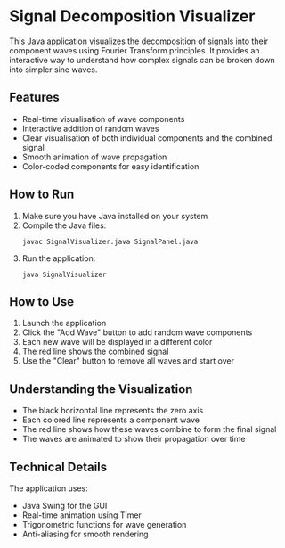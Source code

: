 # Signal Decomposition Visualizer

This Java application visualizes the decomposition of signals into their component waves using Fourier Transform principles. It provides an interactive way to understand how complex signals can be broken down into simpler sine waves.

## Features

- Real-time visualisation of wave components
- Interactive addition of random waves
- Clear visualisation of both individual components and the combined signal
- Smooth animation of wave propagation
- Color-coded components for easy identification

## How to Run

1. Make sure you have Java installed on your system
2. Compile the Java files:
   ```
   javac SignalVisualizer.java SignalPanel.java
   ```
3. Run the application:
   ```
   java SignalVisualizer
   ```

## How to Use

1. Launch the application
2. Click the "Add Wave" button to add random wave components
3. Each new wave will be displayed in a different color
4. The red line shows the combined signal
5. Use the "Clear" button to remove all waves and start over

## Understanding the Visualization

- The black horizontal line represents the zero axis
- Each colored line represents a component wave
- The red line shows how these waves combine to form the final signal
- The waves are animated to show their propagation over time

## Technical Details

The application uses:
- Java Swing for the GUI
- Real-time animation using Timer
- Trigonometric functions for wave generation
- Anti-aliasing for smooth rendering 

